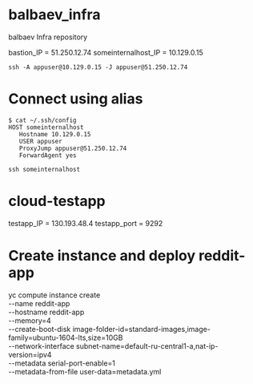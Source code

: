 # balbaev_infra
balbaev Infra repository

bastion_IP = 51.250.12.74
someinternalhost_IP = 10.129.0.15

```
ssh -A appuser@10.129.0.15 -J appuser@51.250.12.74
```

# Connect using alias
```
$ cat ~/.ssh/config
HOST someinternalhost
   Hostname 10.129.0.15
   USER appuser
   ProxyJump appuser@51.250.12.74
   ForwardAgent yes
```

```
ssh someinternalhost
```

# cloud-testapp
testapp_IP = 130.193.48.4
testapp_port = 9292

# Create instance and deploy reddit-app
yc compute instance create \
  --name reddit-app \
  --hostname reddit-app \
  --memory=4 \
  --create-boot-disk image-folder-id=standard-images,image-family=ubuntu-1604-lts,size=10GB \
  --network-interface subnet-name=default-ru-central1-a,nat-ip-version=ipv4 \
  --metadata serial-port-enable=1 \
  --metadata-from-file user-data=metadata.yml
